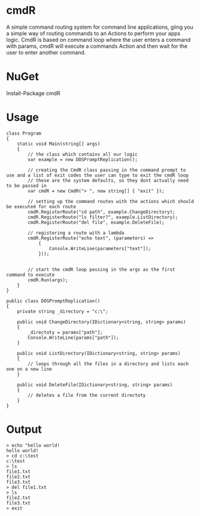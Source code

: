cmdR
====

A simple command routing system for command line applications, giing you a simple way of routing commands to an Actions to perform your apps logic.
CmdR is based on command loop where the user enters a command with params, cmdR will execute a commands Action and then wait for the user to enter another command.


NuGet
=====

Install-Package cmdR


Usage
=====

    class Program
    {
        static void Main(string[] args)
        {
            // the class which contains all our logic
            var example = new DOSPromptReplication();

            // creating the CmdR class passing in the command prompt to use and a list of exit codes the user can type to exit the cmdR loop
            // these are the system defaults, so they dont actually need to be passed in
            var cmdR = new CmdR("> ", new string[] { "exit" });
            
            // setting up the command routes with the actions which should be executed for each route
            cmdR.RegisterRoute("cd path", example.ChangeDirectory);
            cmdR.RegisterRoute("ls filter?", example.ListDirectory);
            cmdR.RegisterRoute("del file", example.DeleteFile);

            // registering a route with a lambda
            cmdR.RegisterRoute("echo text", (parameters) => 
                { 
                    Console.WriteLine(parameters["text"]);
                }));

            
            // start the cmdR loop passing in the args as the first command to execute
            cmdR.Run(args);
        }
    }
    
    public class DOSPromptReplication()
    {
        private string _directory = "c:\";

        public void ChangeDirectory(IDictionary<string, string> params)
        {
            _directoty = params["path"];
            Console.WriteLine(params["path"]);
        }
        
        public void ListDirectory(IDictionary<string, string> params)
        {
            // loops through all the files in a directory and lists each one on a new line
        }
        
        public void DeleteFile(IDictionary<string, string> params)
        {
            // deletes a file from the current directoty
        }
    }

Output
======

    > echo "hello world!
    hello world!
    > cd c:\test
    c:\test
    > ls
    file1.txt
    file2.txt
    file3.txt
    > del file1.txt
    > ls
    file2.txt
    file3.txt
    > exit
